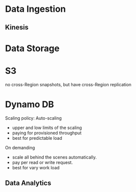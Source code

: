 # Data Ingestion

## Kinesis

# Data Storage

# S3

no cross-Region snapshots, but have cross-Region replication

# Dynamo DB

Scaling policy:
Auto-scaling

- upper and low limits of the scaling
- paying for provisioned throughput
- best for predictable load

On demanding

- scale all behind the scenes automatically.
- pay per read or write request.
- best for vary work load

## Data Analytics
